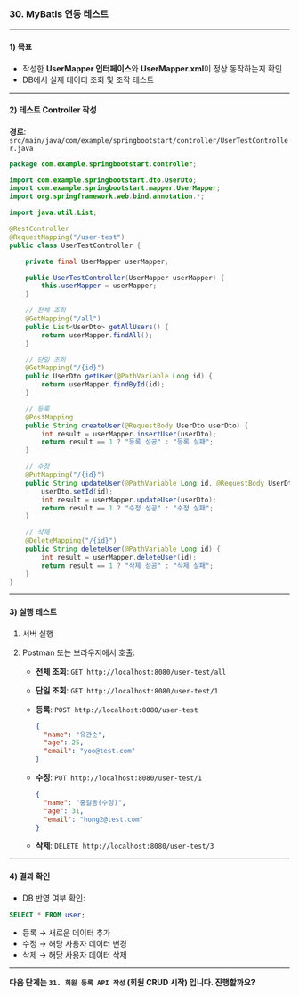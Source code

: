 ### 30. MyBatis 연동 테스트

---

#### 1) **목표**

* 작성한 **UserMapper 인터페이스**와 **UserMapper.xml**이 정상 동작하는지 확인
* DB에서 실제 데이터 조회 및 조작 테스트

---

#### 2) **테스트 Controller 작성**

**경로**: `src/main/java/com/example/springbootstart/controller/UserTestController.java`

```java
package com.example.springbootstart.controller;

import com.example.springbootstart.dto.UserDto;
import com.example.springbootstart.mapper.UserMapper;
import org.springframework.web.bind.annotation.*;

import java.util.List;

@RestController
@RequestMapping("/user-test")
public class UserTestController {

    private final UserMapper userMapper;

    public UserTestController(UserMapper userMapper) {
        this.userMapper = userMapper;
    }

    // 전체 조회
    @GetMapping("/all")
    public List<UserDto> getAllUsers() {
        return userMapper.findAll();
    }

    // 단일 조회
    @GetMapping("/{id}")
    public UserDto getUser(@PathVariable Long id) {
        return userMapper.findById(id);
    }

    // 등록
    @PostMapping
    public String createUser(@RequestBody UserDto userDto) {
        int result = userMapper.insertUser(userDto);
        return result == 1 ? "등록 성공" : "등록 실패";
    }

    // 수정
    @PutMapping("/{id}")
    public String updateUser(@PathVariable Long id, @RequestBody UserDto userDto) {
        userDto.setId(id);
        int result = userMapper.updateUser(userDto);
        return result == 1 ? "수정 성공" : "수정 실패";
    }

    // 삭제
    @DeleteMapping("/{id}")
    public String deleteUser(@PathVariable Long id) {
        int result = userMapper.deleteUser(id);
        return result == 1 ? "삭제 성공" : "삭제 실패";
    }
}
```

---

#### 3) **실행 테스트**

1. 서버 실행
2. Postman 또는 브라우저에서 호출:

   * **전체 조회**: `GET http://localhost:8080/user-test/all`
   * **단일 조회**: `GET http://localhost:8080/user-test/1`
   * **등록**: `POST http://localhost:8080/user-test`

     ```json
     {
       "name": "유관순",
       "age": 25,
       "email": "yoo@test.com"
     }
     ```
   * **수정**: `PUT http://localhost:8080/user-test/1`

     ```json
     {
       "name": "홍길동(수정)",
       "age": 31,
       "email": "hong2@test.com"
     }
     ```
   * **삭제**: `DELETE http://localhost:8080/user-test/3`

---

#### 4) **결과 확인**

* DB 반영 여부 확인:

```sql
SELECT * FROM user;
```

* 등록 → 새로운 데이터 추가
* 수정 → 해당 사용자 데이터 변경
* 삭제 → 해당 사용자 데이터 삭제

---

**다음 단계는 `31. 회원 등록 API 작성` (회원 CRUD 시작) 입니다. 진행할까요?**
